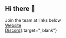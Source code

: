 ## Hi there 👋

Join the team at links below  
[Website](https://gt2ai.github.io/home/{:target="_blank"})  
[Discord](https://discord.gg/tdZvPuTazB){:target="_blank"}  